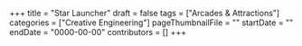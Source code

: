 +++
title = "Star Launcher"
draft = false
tags = ["Arcades & Attractions"]
categories = ["Creative Engineering"]
pageThumbnailFile = ""
startDate = ""
endDate = "0000-00-00"
contributors = []
+++
